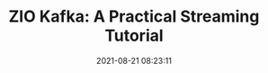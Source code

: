 ---
layout: post
title: "ZIO Kafka: A Practical Streaming Tutorial"
date:   2021-08-21 08:23:11
comments: true
categories: scala zio kafka
tags:
    - scala
    - zio
    - kafka
summary: "Apache Kafka has prove itself to be a reliable, scalable and efficient communication system between distributed application components. In this article, we'll learn to use ZIO to interact with it."
social-share: true
social-title: "ZIO Kafka: A Practical Streaming Tutorial"
social-tags: "Scala, Zio, Kafka"
math: false
rockthejvm: https://blog.rockthejvm.com/zio-kafka/
---